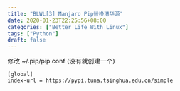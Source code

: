 ```yaml
---
title: "BLWL[3] Manjaro Pip替换清华源"
date: 2020-01-23T22:25:56+08:00
categories: ["Better Life With Linux"]
tags: ["Python"]
draft: false
---
```


修改 ~/.pip/pip.conf (没有就创建一个)   

	[global]
	index-url = https://pypi.tuna.tsinghua.edu.cn/simple


